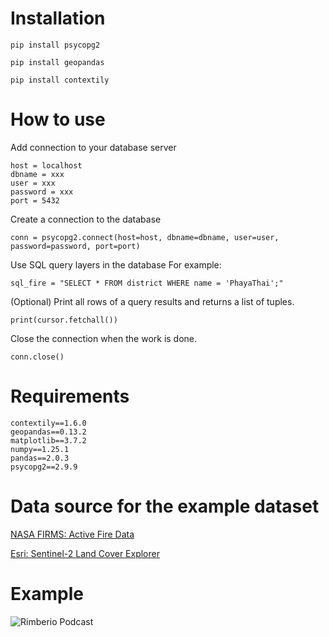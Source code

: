 # Installation
```
pip install psycopg2
```
```
pip install geopandas
```
```
pip install contextily
```
# How to use
Add connection to your database server
```
host = localhost
dbname = xxx
user = xxx
password = xxx
port = 5432
```
Create a connection to the database
```
conn = psycopg2.connect(host=host, dbname=dbname, user=user, password=password, port=port)
```
Use SQL query layers in the database
For example:
```
sql_fire = "SELECT * FROM district WHERE name = 'PhayaThai';"
```
(Optional) Print all rows of a query results and returns a list of tuples. 
```
print(cursor.fetchall())
```
Close the connection when the work is done.
```
conn.close()
```
# Requirements
```
contextily==1.6.0
geopandas==0.13.2
matplotlib==3.7.2
numpy==1.25.1
pandas==2.0.3
psycopg2==2.9.9
```
# Data source for the example dataset
[NASA FIRMS: Active Fire Data](https://firms.modaps.eosdis.nasa.gov/active_fire/)

[Esri: Sentinel-2 Land Cover Explorer](https://livingatlas.arcgis.com/landcoverexplorer/#mapCenter=122.35363%2C63.85442%2C11&mode=step&timeExtent=2017%2C2023&year=2023)

# Example
![Rimberio Podcast](https://github.com/user-attachments/assets/4022e5bc-d3af-42a9-aac4-f08518f726da)
